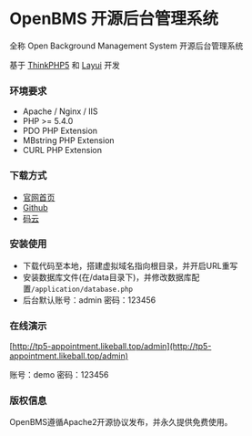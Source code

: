 # OpenBMS 开源后台管理系统

全称 Open Background Management System 开源后台管理系统

基于 [ThinkPHP5](http://www.thinkphp.cn) 和 [Layui](https://www.layui.com) 开发

### 环境要求

* Apache / Nginx / IIS
* PHP >= 5.4.0
* PDO PHP Extension
* MBstring PHP Extension
* CURL PHP Extension

### 下载方式

* [官网首页](http://www.openbms.cn)
* [Github](https://github.com/chenjiacheng/openbms)
* [码云](https://gitee.com/openbms/openbms)

### 安装使用

* 下载代码至本地，搭建虚拟域名指向根目录，并开启URL重写
* 安装数据库文件(在/data目录下)，并修改数据库配置`/application/database.php`
* 后台默认账号：admin 密码：123456

### 在线演示

[http://tp5-appointment.likeball.top/admin](http://tp5-appointment.likeball.top/admin)

账号：demo 密码：123456

### 版权信息

OpenBMS遵循Apache2开源协议发布，并永久提供免费使用。
